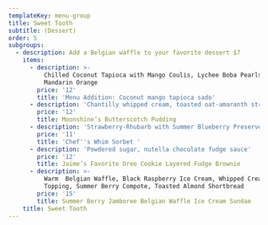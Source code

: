 ```yaml
---
templateKey: menu-group
title: Sweet Tooth
subtitle: (Dessert)
order: 5
subgroups:
  - description: Add a Belgian waffle to your favorite dessert $7
    items:
      - description: >-
          Chilled Coconut Tapioca with Mango Coulis, Lychee Boba Pearls &
          Mandarin Orange    
        price: '12'
        title: 'Menu Addition: Coconut mango tapioca sado'
      - description: 'Chantilly whipped cream, toasted oat-amaranth streusel'
        price: '12'
        title: Moonshine’s Butterscotch Pudding
      - description: 'Strawberry-Rhubarb with Summer Blueberry Preserves '
        price: '11'
        title: 'Chef''s Whim Sorbet '
      - description: 'Powdered sugar, nutella chocolate fudge sauce'
        price: '12'
        title: Jaime’s Favorite Oreo Cookie Layered Fudge Brownie
      - description: >-
          Warm  Belgian Waffle, Black Raspberry Ice Cream, Whipped Cream Cheese
          Topping, Summer Berry Compote, Toasted Almond Shortbread 
        price: '15'
        title: Summer Berry Jamboree Belgian Waffle Ice Cream Sundae
    title: Sweet Tooth
---
```


